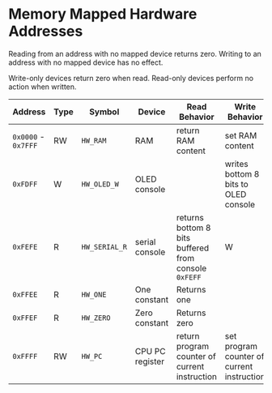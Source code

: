 # Memory Mapped Hardware Addresses

Reading from an address with no mapped device returns zero.  Writing to an address with no mapped device has no effect.

Write-only devices return zero when read. Read-only devices perform no action when written.


Address | Type | Symbol | Device | Read Behavior | Write Behavior
-----|-----|-----|-----|-----|-----
`0x0000` - `0x7FFF` | RW | `HW_RAM` | RAM | return RAM content | set RAM content
`0xFDFF` | W | `HW_OLED_W` | OLED console | | writes bottom 8 bits to OLED console
`0xFEFE` | R | `HW_SERIAL_R` | serial console| returns bottom 8 bits buffered from console `0xFEFF` | W | `HW_SERIAL_W` | serial console | | writes bottom 8 bits to serial console
`0xFFEE` | R | `HW_ONE` | One constant | Returns one | 
`0xFFEF` | R | `HW_ZERO` | Zero constant | Returns zero |
`0xFFFF` | RW | `HW_PC` | CPU PC register | return program counter of current instruction | set program counter of current instruction 
 

